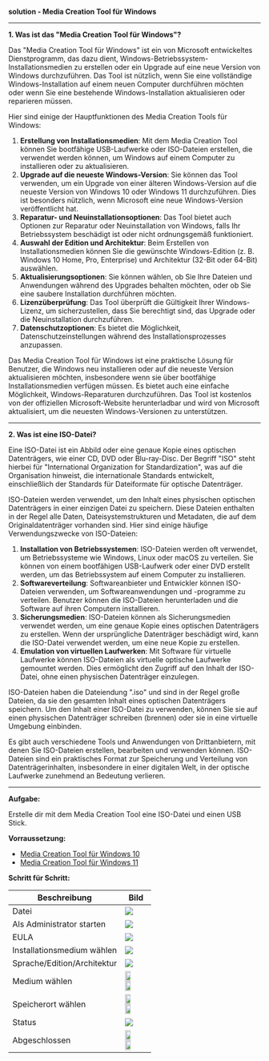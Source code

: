 
**solution - Media Creation Tool für Windows**

---

**1. Was ist das "Media Creation Tool für Windows"?**

Das "Media Creation Tool für Windows" ist ein von Microsoft entwickeltes Dienstprogramm, das dazu dient, Windows-Betriebssystem-Installationsmedien zu erstellen oder ein Upgrade auf eine neue Version von Windows durchzuführen. Das Tool ist nützlich, wenn Sie eine vollständige Windows-Installation auf einem neuen Computer durchführen möchten oder wenn Sie eine bestehende Windows-Installation aktualisieren oder reparieren müssen.

Hier sind einige der Hauptfunktionen des Media Creation Tools für Windows:

1. **Erstellung von Installationsmedien**: Mit dem Media Creation Tool können Sie bootfähige USB-Laufwerke oder ISO-Dateien erstellen, die verwendet werden können, um Windows auf einem Computer zu installieren oder zu aktualisieren.
2. **Upgrade auf die neueste Windows-Version**: Sie können das Tool verwenden, um ein Upgrade von einer älteren Windows-Version auf die neueste Version von Windows 10 oder Windows 11 durchzuführen. Dies ist besonders nützlich, wenn Microsoft eine neue Windows-Version veröffentlicht hat.
3. **Reparatur- und Neuinstallationsoptionen**: Das Tool bietet auch Optionen zur Reparatur oder Neuinstallation von Windows, falls Ihr Betriebssystem beschädigt ist oder nicht ordnungsgemäß funktioniert.
4. **Auswahl der Edition und Architektur**: Beim Erstellen von Installationsmedien können Sie die gewünschte Windows-Edition (z. B. Windows 10 Home, Pro, Enterprise) und Architektur (32-Bit oder 64-Bit) auswählen.
5. **Aktualisierungsoptionen**: Sie können wählen, ob Sie Ihre Dateien und Anwendungen während des Upgrades behalten möchten, oder ob Sie eine saubere Installation durchführen möchten.
6. **Lizenzüberprüfung**: Das Tool überprüft die Gültigkeit Ihrer Windows-Lizenz, um sicherzustellen, dass Sie berechtigt sind, das Upgrade oder die Neuinstallation durchzuführen.
7. **Datenschutzoptionen**: Es bietet die Möglichkeit, Datenschutzeinstellungen während des Installationsprozesses anzupassen.

Das Media Creation Tool für Windows ist eine praktische Lösung für Benutzer, die Windows neu installieren oder auf die neueste Version aktualisieren möchten, insbesondere wenn sie über bootfähige Installationsmedien verfügen müssen. Es bietet auch eine einfache Möglichkeit, Windows-Reparaturen durchzuführen. Das Tool ist kostenlos von der offiziellen Microsoft-Website herunterladbar und wird von Microsoft aktualisiert, um die neuesten Windows-Versionen zu unterstützen.

---

**2. Was ist eine ISO-Datei?**

Eine ISO-Datei ist ein Abbild oder eine genaue Kopie eines optischen Datenträgers, wie einer CD, DVD oder Blu-ray-Disc. Der Begriff "ISO" steht hierbei für "International Organization for Standardization", was auf die Organisation hinweist, die internationale Standards entwickelt, einschließlich der Standards für Dateiformate für optische Datenträger.

ISO-Dateien werden verwendet, um den Inhalt eines physischen optischen Datenträgers in einer einzigen Datei zu speichern. Diese Dateien enthalten in der Regel alle Daten, Dateisystemstrukturen und Metadaten, die auf dem Originaldatenträger vorhanden sind. Hier sind einige häufige Verwendungszwecke von ISO-Dateien:

1. **Installation von Betriebssystemen**: ISO-Dateien werden oft verwendet, um Betriebssysteme wie Windows, Linux oder macOS zu verteilen. Sie können von einem bootfähigen USB-Laufwerk oder einer DVD erstellt werden, um das Betriebssystem auf einem Computer zu installieren.
2. **Softwareverteilung**: Softwareanbieter und Entwickler können ISO-Dateien verwenden, um Softwareanwendungen und -programme zu verteilen. Benutzer können die ISO-Dateien herunterladen und die Software auf ihren Computern installieren.
3. **Sicherungsmedien**: ISO-Dateien können als Sicherungsmedien verwendet werden, um eine genaue Kopie eines optischen Datenträgers zu erstellen. Wenn der ursprüngliche Datenträger beschädigt wird, kann die ISO-Datei verwendet werden, um eine neue Kopie zu erstellen.
4. **Emulation von virtuellen Laufwerken**: Mit Software für virtuelle Laufwerke können ISO-Dateien als virtuelle optische Laufwerke gemountet werden. Dies ermöglicht den Zugriff auf den Inhalt der ISO-Datei, ohne einen physischen Datenträger einzulegen.

ISO-Dateien haben die Dateiendung ".iso" und sind in der Regel große Dateien, da sie den gesamten Inhalt eines optischen Datenträgers speichern. Um den Inhalt einer ISO-Datei zu verwenden, können Sie sie auf einen physischen Datenträger schreiben (brennen) oder sie in eine virtuelle Umgebung einbinden.

Es gibt auch verschiedene Tools und Anwendungen von Drittanbietern, mit denen Sie ISO-Dateien erstellen, bearbeiten und verwenden können. ISO-Dateien sind ein praktisches Format zur Speicherung und Verteilung von Datenträgerinhalten, insbesondere in einer digitalen Welt, in der optische Laufwerke zunehmend an Bedeutung verlieren.

---

**Aufgabe:**

Erstelle dir mit dem Media Creation Tool eine ISO-Datei und einen USB Stick.

**Vorraussetzung:**
* [Media Creation Tool für Windows 10](https://www.microsoft.com/de-de/software-download/windows10/)
* [Media Creation Tool für Windows 11](https://www.microsoft.com/de-de/software-download/windows11/)

**Schritt für Schritt:**

| Beschreibung                | Bild                                                                                                                                                           |
| --------------------------- | -------------------------------------------------------------------------------------------------------------------------------------------------------------- |
| Datei                       | <img src="https://github.com/dr-woitschek/learn/blob/main/Media_Creation_Tool_fuer_Windows/solution/MediaCreationTool_01.jpg" target="_blank">                 |
| Als Administrator starten   | <img src="https://github.com/dr-woitschek/learn/blob/main/Media_Creation_Tool_fuer_Windows/solution/MediaCreationTool_02.jpg" target="_blank">                 |
| EULA                        | <img src="https://github.com/dr-woitschek/learn/blob/main/Media_Creation_Tool_fuer_Windows/solution/MediaCreationTool_03.jpg" target="_blank">                 |
| Installationsmedium wählen  | <img src="https://github.com/dr-woitschek/learn/blob/main/Media_Creation_Tool_fuer_Windows/solution/MediaCreationTool_04.jpg" target="_blank">                 |
| Sprache/Edition/Architektur | <img src="https://github.com/dr-woitschek/learn/blob/main/Media_Creation_Tool_fuer_Windows/solution/MediaCreationTool_05.jpg" target="_blank">                 |
| Medium wählen               | <img src="https://github.com/dr-woitschek/learn/blob/main/Media_Creation_Tool_fuer_Windows/solution/MediaCreationTool_06_USB.jpg" width="50%" target="_blank"> <img src="https://github.com/dr-woitschek/learn/blob/main/Media_Creation_Tool_fuer_Windows/solution/MediaCreationTool_06_ISO.jpg" width="50%" target="_blank"> |
| Speicherort wählen          | <img src="https://github.com/dr-woitschek/learn/blob/main/Media_Creation_Tool_fuer_Windows/solution/MediaCreationTool_07_ISO.jpg" width="50%" target="_blank"> <img src="https://github.com/dr-woitschek/learn/blob/main/Media_Creation_Tool_fuer_Windows/solution/MediaCreationTool_07_USB.jpg" width="50%" target="_blank"> |
| Status                      | <img src="https://github.com/dr-woitschek/learn/blob/main/Media_Creation_Tool_fuer_Windows/solution/MediaCreationTool_08.jpg" target="_blank">                 |
| Abgeschlossen               | <img src="https://github.com/dr-woitschek/learn/blob/main/Media_Creation_Tool_fuer_Windows/solution/MediaCreationTool_09_ISO.jpg" width="50%" target="_blank"> <img src="https://github.com/dr-woitschek/learn/blob/main/Media_Creation_Tool_fuer_Windows/solution/MediaCreationTool_09_USB.jpg" width="50%">                 |
